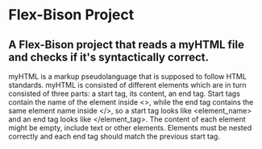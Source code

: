 # Flex-Bison Project
## A Flex-Bison project that reads a myHTML file and checks if it's syntactically correct.
myHTML is a markup pseudolanguage that is supposed to follow HTML standards. myHTML is consisted of different elements which are in turn consisted of three parts: a start tag, its content, an end tag.
Start tags contain the name of the element inside <>, while the end tag contains the same element name inside </>, so a start tag looks like <element_name> and an end tag looks like </element_tag>.
The content of each element might be empty, include text or other elements. Elements must be nested correctly and each end tag should match the previous start tag.
